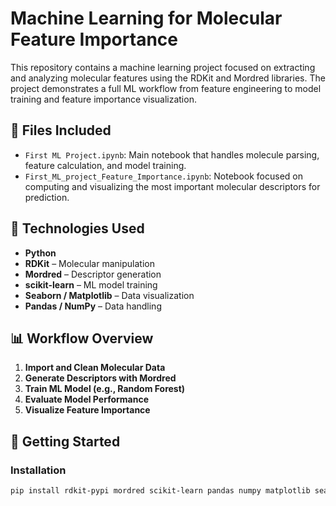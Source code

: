 # Machine Learning for Molecular Feature Importance

This repository contains a machine learning project focused on extracting and analyzing molecular features using the RDKit and Mordred libraries. The project demonstrates a full ML workflow from feature engineering to model training and feature importance visualization.

## 📁 Files Included

- `First ML Project.ipynb`: Main notebook that handles molecule parsing, feature calculation, and model training.
- `First_ML_project_Feature_Importance.ipynb`: Notebook focused on computing and visualizing the most important molecular descriptors for prediction.

## 🧪 Technologies Used

- **Python**
- **RDKit** – Molecular manipulation
- **Mordred** – Descriptor generation
- **scikit-learn** – ML model training
- **Seaborn / Matplotlib** – Data visualization
- **Pandas / NumPy** – Data handling

## 📊 Workflow Overview

1. **Import and Clean Molecular Data**
2. **Generate Descriptors with Mordred**
3. **Train ML Model (e.g., Random Forest)**
4. **Evaluate Model Performance**
5. **Visualize Feature Importance**

## 🚀 Getting Started

### Installation

```bash
pip install rdkit-pypi mordred scikit-learn pandas numpy matplotlib seaborn
